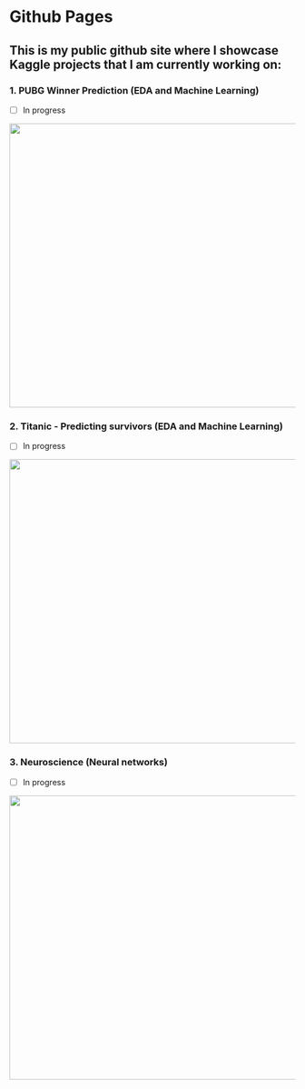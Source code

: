 # Github Pages

## This is my public github site where I showcase Kaggle projects that I am currently working on:
### 1. PUBG Winner Prediction (EDA and Machine Learning)
- [ ] In progress
<img src="https://www.windowscentral.com/sites/wpcentral.com/files/styles/xlarge/public/field/image/2018/01/pubg%20poster.jpg" width="1000" height="500">

### 2. Titanic - Predicting survivors (EDA and Machine Learning)
- [ ] In progress
<img src="https://upload.wikimedia.org/wikipedia/commons/thumb/f/fd/RMS_Titanic_3.jpg/1280px-RMS_Titanic_3.jpg" width="1000" height="500">

### 3. Neuroscience (Neural networks)
- [ ] In progress
<img src="https://cdn-images-1.medium.com/max/2000/1*m2gDBT_nc-iE7R4AM3sHBQ.jpeg" width="1000" height="500">
